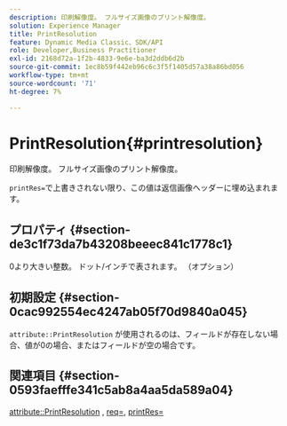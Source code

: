 ```yaml
---
description: 印刷解像度。 フルサイズ画像のプリント解像度。
solution: Experience Manager
title: PrintResolution
feature: Dynamic Media Classic、SDK/API
role: Developer,Business Practitioner
exl-id: 2168d72a-1f2b-4833-9e6e-ba3d2ddb6d2b
source-git-commit: 1ec8b59f442eb96c6c3f5f1405d57a38a86bd056
workflow-type: tm+mt
source-wordcount: '71'
ht-degree: 7%

---
```


# PrintResolution{#printresolution}

印刷解像度。 フルサイズ画像のプリント解像度。

`printRes=`で上書きされない限り、この値は返信画像ヘッダーに埋め込まれます。

## プロパティ {#section-de3c1f73da7b43208beeec841c1778c1}

0より大きい整数。 ドット/インチで表されます。 （オプション）

## 初期設定 {#section-0cac992554ec4247ab05f70d9840a045}

`attribute::PrintResolution` が使用されるのは、フィールドが存在しない場合、値が0の場合、またはフィールドが空の場合です。

## 関連項目 {#section-0593faefffe341c5ab8a4aa5da589a04}

[attribute::PrintResolution](../../../../../../is-api/image-catalog/image-serving-api-ref/c-image-catalog-reference/c-attributes-reference/r-printresolution.md#reference-a53c6850077148c9bd88a8c5c1c400c5) ,  [req=](../../../../../../is-api/http-ref/image-serving-api-ref/c-http-protocol-reference/c-command-reference/r-req/r-req.md#reference-907cdb4a97034db7ad94695f25552e76),  [printRes=](../../../../../../is-api/http-ref/image-serving-api-ref/c-http-protocol-reference/c-command-reference/r-printres.md#reference-84f52afff4704c4b9d58e4bbbaea1491)
